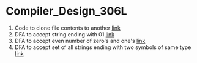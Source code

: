 # Compiler_Design_306L

1. Code to clone file contents to another [link](https://github.com/ArjunPramod/Compiler_Design_306L/blob/main/Code_to_clone_file_contents_to_another.c)
2. DFA to accept string ending with 01 [link](https://github.com/ArjunPramod/Compiler_Design_306L/blob/main/DFA_to_accept_string_ending_with_01.c)
3. DFA to accept even number of zero's and one's [link](https://github.com/ArjunPramod/Compiler_Design_CSE_306L/blob/main/DFA_to_accept_even_number_of_zeros_and_ones.c)
4. DFA to accept set of all strings ending with two symbols of same type [link](https://github.com/ArjunPramod/Compiler_Design_306L/blob/main/DFA_to_accept_set_of_all_strings_ending_with_two_symbols_of_same_type.c)
